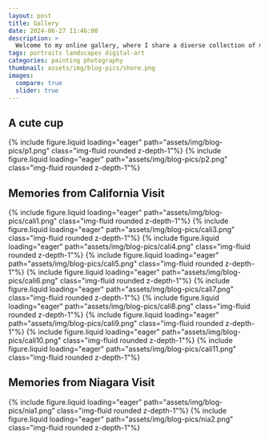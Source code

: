 ```yaml
---
layout: post
title: Gallery
date: 2024-06-27 11:46:00
description: >
  Welcome to my online gallery, where I share a diverse collection of my artwork and photography that captures moments and emotions. Explore the world through my lens and enjoy the journey into creativity.
tags: portraits landscapes digital-art
categories: painting photography
thumbnail: assets/img/blog-pics/shore.png
images:
  compare: true
  slider: true
---
```


<!-- This is an example post with advanced image components. -->

## A cute cup

<swiper-container class="mySwiper" pagination="true" pagination-clickable="true" navigation="true" space-between="30"
    centered-slides="true" autoplay-delay="2500" autoplay-disable-on-interaction="false">
<swiper-slide>{% include figure.liquid loading="eager" path="assets/img/blog-pics/p1.png" class="img-fluid rounded z-depth-1"%}</swiper-slide>
<swiper-slide>{% include figure.liquid loading="eager" path="assets/img/blog-pics/p2.png" class="img-fluid rounded z-depth-1"%}</swiper-slide>
</swiper-container>

## Memories from California Visit

<swiper-container class="mySwiper" pagination="true" pagination-clickable="true" navigation="true" space-between="30"
    centered-slides="true" autoplay-delay="2500" autoplay-disable-on-interaction="false">
<swiper-slide>{% include figure.liquid loading="eager" path="assets/img/blog-pics/cali1.png" class="img-fluid rounded z-depth-1"%}</swiper-slide>
<swiper-slide>{% include figure.liquid loading="eager" path="assets/img/blog-pics/cali3.png" class="img-fluid rounded z-depth-1"%}</swiper-slide>
<swiper-slide>{% include figure.liquid loading="eager" path="assets/img/blog-pics/cali4.png" class="img-fluid rounded z-depth-1"%}</swiper-slide>
<swiper-slide>{% include figure.liquid loading="eager" path="assets/img/blog-pics/cali5.png" class="img-fluid rounded z-depth-1"%}</swiper-slide>
<swiper-slide>{% include figure.liquid loading="eager" path="assets/img/blog-pics/cali6.png" class="img-fluid rounded z-depth-1"%}</swiper-slide>
<swiper-slide>{% include figure.liquid loading="eager" path="assets/img/blog-pics/cali7.png" class="img-fluid rounded z-depth-1"%}</swiper-slide>
<swiper-slide>{% include figure.liquid loading="eager" path="assets/img/blog-pics/cali8.png" class="img-fluid rounded z-depth-1"%}</swiper-slide>
<swiper-slide>{% include figure.liquid loading="eager" path="assets/img/blog-pics/cali9.png" class="img-fluid rounded z-depth-1"%}</swiper-slide>
<swiper-slide>{% include figure.liquid loading="eager" path="assets/img/blog-pics/cali10.png" class="img-fluid rounded z-depth-1"%}</swiper-slide>
<swiper-slide>{% include figure.liquid loading="eager" path="assets/img/blog-pics/cali11.png" class="img-fluid rounded z-depth-1"%}</swiper-slide>
</swiper-container>

## Memories from Niagara Visit

<swiper-container class="mySwiper" pagination="true" pagination-clickable="true" navigation="true" space-between="30"
    centered-slides="true" autoplay-delay="2500" autoplay-disable-on-interaction="false">
<swiper-slide>{% include figure.liquid loading="eager" path="assets/img/blog-pics/nia1.png" class="img-fluid rounded z-depth-1"%}</swiper-slide>
<swiper-slide>{% include figure.liquid loading="eager" path="assets/img/blog-pics/nia2.png" class="img-fluid rounded z-depth-1"%}</swiper-slide>
</swiper-container>
